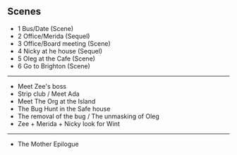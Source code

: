 ## Scenes

- 1 Bus/Date (Scene)
- 2 Office/Merida (Sequel)
- 3 Office/Board meeting (Scene)
- 4 Nicky at he house (Sequel)
- 5 Oleg at the Cafe (Scene)
- 6 Go to Brighton (Scene)

---

- Meet Zee's boss
- Strip club / Meet Ada
- Meet The Org at the Island
- The Bug Hunt in the Safe house
- The removal of the bug / The unmasking of Oleg
- Zee + Merida + Nicky look for Wint

---

- The Mother Epilogue
